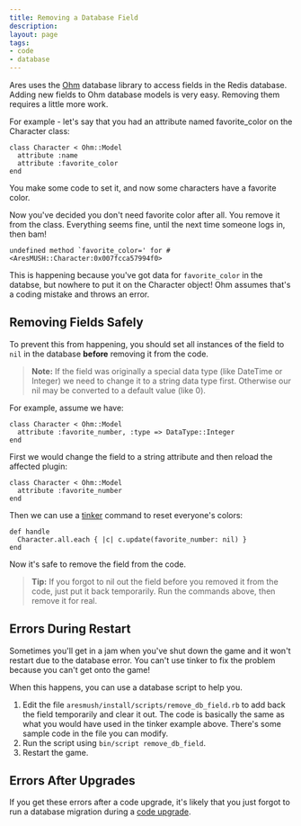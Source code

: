 ```yaml
---
title: Removing a Database Field
description:
layout: page
tags: 
- code
- database
---
```


Ares uses the [Ohm](http://ohm.keyvalue.org/) database library to access fields in the Redis database.  Adding new fields to Ohm database models is very easy.  Removing them requires a little more work.

For example - let's say that you had an attribute named favorite_color on the Character class:

    class Character < Ohm::Model
      attribute :name
      attribute :favorite_color
    end

You make some code to set it, and now some characters have a favorite color.  

Now you've decided you don't need favorite color after all.   You remove it from the class.  Everything seems fine, until the next time someone logs in, then bam!

    undefined method `favorite_color=' for #<AresMUSH::Character:0x007fcca57994f0>

This is happening because you've got data for `favorite_color` in the databse, but nowhere to put it on the Character object!   Ohm assumes that's a coding mistake and throws an error.

## Removing Fields Safely

To prevent this from happening, you should set all instances of the field to `nil` in the database **before** removing it from the code.

> <i class="fa fa-exclamation-triangle"></i> **Note:** If the field was originally a special data type (like DateTime or Integer) we need to change it to a string data type first.  Otherwise our nil may be converted to a default value (like 0).

For example, assume we have:

    class Character < Ohm::Model
      attribute :favorite_number, :type => DataType::Integer
    end

First we would change the field to a string attribute and then reload the affected plugin:

    class Character < Ohm::Model
      attribute :favorite_number
    end

Then we can use a [tinker](/tutorials/code/tinker) command to reset everyone's colors:

    def handle
      Character.all.each { |c| c.update(favorite_number: nil) }
    end

Now it's safe to remove the field from the code.

> <i class="fa fa-info-circle"></i> **Tip:** If you forgot to nil out the field before you removed it from the code, just put it back temporarily.  Run the commands above, then remove it for real.

## Errors During Restart

Sometimes you'll get in a jam when you've shut down the game and it won't restart due to the database error.  You can't use tinker to fix the problem because you can't get onto the game!

When this happens, you can use a database script to help you.

1. Edit the file `aresmush/install/scripts/remove_db_field.rb` to add back the field temporarily and clear it out. The code is basically the same as what you would have used in the tinker example above.  There's some sample code in the file you can modify.
2. Run the script using `bin/script remove_db_field`.
3. Restart the game.

## Errors After Upgrades

If you get these errors after a code upgrade, it's likely that you just forgot to run a database migration during a [code upgrade](/tutorials/manage/upgrades).
